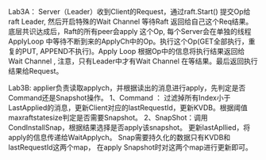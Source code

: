 Lab3A：
Server（Leader）收到Client的Request，通过raft.Start() 提交Op给raft Leader, 然后开启特殊的Wait Channel 等待Raft 返回给自己这个Req结果。底层共识达成后，Raft的所有peer会apply 这个Op, 每个Server会在单独的线程ApplyLoop 中等待不断到来的ApplyCh中的Op。执行这个Op(GET全部执行，重复的PUT, APPEND不执行)。Apply Loop 根据Op中的信息将执行结果返回给Wait Channel , 注意，只有Leader中才有Wait Channel 在等结果。最后返回执行结果给Request。

Lab3B:
applier负责读取applych，并根据读出的消息进行apply，先判定是否Command还是Snapshot操作。
1、Command ： 过滤掉所有Index小于LastApplied的消息，更新Client对应的lastRequestId，更新KVDB。根据阈值maxraftstatesize判定是否需要Snapshot。
2、SnapShot：调用CondInstallSnap，根据结果选择是否apply该snapshot。
更新lastApllied，将apply的信息传递给WaitApplych。
Snap需要持久化的数据只有KVDB和lastRequestId这两个map，
在apply Snapshot时对这两个map进行更新即可。
